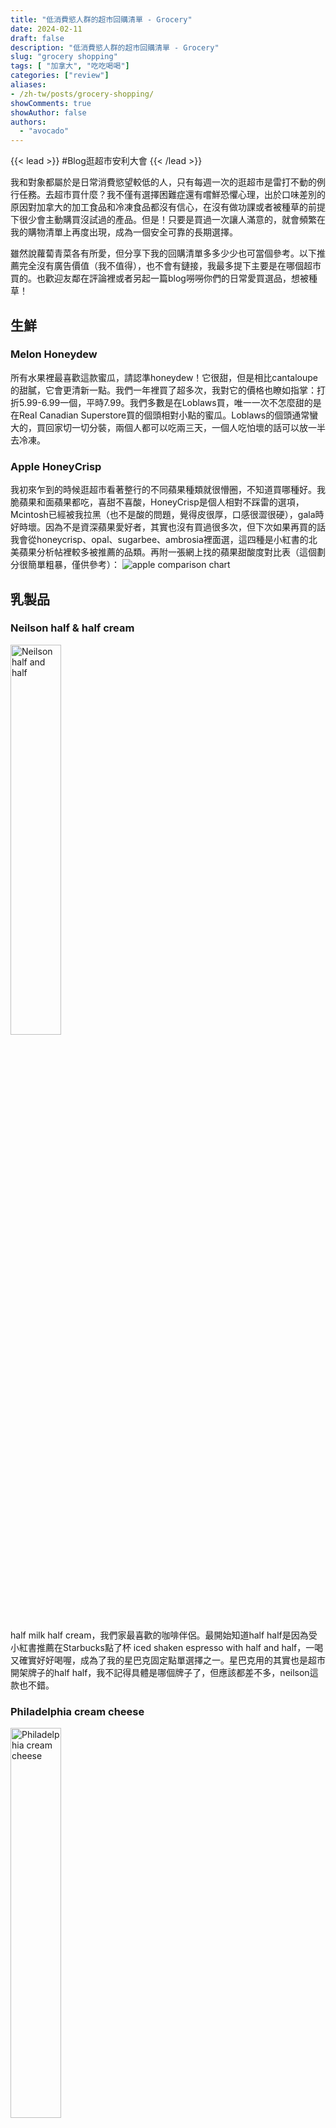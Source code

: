 ```yaml
---
title: "低消費慾人群的超市回購清單 - Grocery"
date: 2024-02-11
draft: false
description: "低消費慾人群的超市回購清單 - Grocery"
slug: "grocery shopping"
tags: [ "加拿大", "吃吃喝喝"]
categories: ["review"]
aliases:
- /zh-tw/posts/grocery-shopping/
showComments: true
showAuthor: false
authors:
  - "avocado"
---
```

{{< lead >}}
#Blog逛超市安利大會
{{< /lead >}}

我和對象都屬於是日常消費慾望較低的人，只有每週一次的逛超市是雷打不動的例行任務。去超市買什麼？我不僅有選擇困難症還有嚐鮮恐懼心理，出於口味差別的原因對加拿大的加工食品和冷凍食品都沒有信心，在沒有做功課或者被種草的前提下很少會主動購買沒試過的產品。但是！只要是買過一次讓人滿意的，就會頻繁在我的購物清單上再度出現，成為一個安全可靠的長期選擇。

雖然說蘿蔔青菜各有所愛，但分享下我的回購清單多多少少也可當個參考。以下推薦完全沒有廣告價值（我不值得），也不會有鏈接，我最多提下主要是在哪個超市買的。也歡迎友鄰在評論裡或者另起一篇blog嘮嘮你們的日常愛買選品，想被種草！
## 生鮮
### Melon Honeydew
所有水果裡最喜歡這款蜜瓜，請認準honeydew！它很甜，但是相比cantaloupe的甜膩，它會更清新一點。我們一年裡買了超多次，我對它的價格也瞭如指掌：打折5.99-6.99一個，平時7.99。我們多數是在Loblaws買，唯一一次不怎麼甜的是在Real Canadian Superstore買的個頭相對小點的蜜瓜。Loblaws的個頭通常蠻大的，買回家切一切分裝，兩個人都可以吃兩三天，一個人吃怕壞的話可以放一半去冷凍。
### Apple HoneyCrisp
我初來乍到的時候逛超市看著整行的不同蘋果種類就很懵圈，不知道買哪種好。我脆蘋果和面蘋果都吃，喜甜不喜酸，HoneyCrisp是個人相對不踩雷的選項，Mcintosh已經被我拉黑（也不是酸的問題，覺得皮很厚，口感很澀很硬），gala時好時壞。因為不是資深蘋果愛好者，其實也沒有買過很多次，但下次如果再買的話我會從honeycrisp、opal、sugarbee、ambrosia裡面選，這四種是小紅書的北美蘋果分析帖裡較多被推薦的品類。再附一張網上找的蘋果甜酸度對比表（這個劃分很簡單粗暴，僅供參考）：
![apple comparison chart](apple.jpeg)
## 乳製品
### Neilson half & half cream
<!-- ![neilson half and half](half_half.png) -->
<img src="half_half.png" alt="Neilson half and half" style="width: 40%;">

half milk half cream，我們家最喜歡的咖啡伴侶。最開始知道half half是因為受小紅書推薦在Starbucks點了杯 iced shaken espresso with half and half，一喝又確實好好喝喔，成為了我的星巴克固定點單選擇之一。星巴克用的其實也是超市開架牌子的half half，我不記得具體是哪個牌子了，但應該都差不多，neilson這款也不錯。
### Philadelphia cream cheese
<!-- ![cream cheese](cream_cheese.png) -->
<img src="cream_cheese.png" alt="Philadelphia cream cheese" style="width: 40%;">

吃過原味（light）、herb&garlic和mixed berry的cream cheese，都好吃，抹烤麵包或者bagel一絕。方便快手的早餐搭配選擇。
### 黑白/三花淡奶
<!-- ![evaporated milk](evaporated_milk.png) -->
<img src="evaporated_milk.png" alt="evaporated milk" style="width: 40%;">

家裡常備淡奶是為了隨時可以做[譚仔]({{< relref "在加國，復刻一碗香港經典譚仔三哥米線" >}})，作為湯底調料黑白和三花都買過，吃不出分別，黑白只是多一點港式奶茶情懷，煮奶茶會更合適。西人超市的話三花比較容易買到，看了眼網站walmart最近打折才1.27一罐，與此同時大統華賣3.29(｡ŏ_ŏ)。

買淡奶最大的煩惱是開罐後的保存問題，如果不及時處理容易變質甚至發霉。我們家試過開罐後全部倒進密封袋放冷藏儘快消耗，但最近我想出來的一個天才對策是倒冰格冷凍成小塊，可保存時間更久而且也容易計量取用～
### Silk豆奶
<!-- ![silk soymilk](silk_soymilk.png) -->
<img src="silk_soymilk.png" alt="silk soymilk" style="width: 40%;">

我最喜歡的豆奶牌子（說得好像我有橫向比較過很多其它牌子似的），每次都是兩盒1.89L的直接抱回家。買的時候要注意看它頭頂的標籤，有unsweetened、original和vanilla的區別。我之前不怎麼留意，很少買到original的，unsweetened的是真的一點兒不甜味道比較淡，vanilla其實不會太甜反而我很喜歡。
## 零食
我不太愛吃零食，這個大類下的items主要是平時逛著逛著突然就被Sloth又又又又丟進了購物車的東西——但買回家之後我也會搶著吃就是了(๑´ڡ\`๑)
### PC Jalapeño薯片
<!-- ![jalapeno chips](jalapeno_chips.png) -->
<img src="jalapeno_chips.png" alt="jalapeno chips" style="width: 40%;">

Jalapeño是最受歡迎的一種墨西哥辣椒，在國內時沒有聽說過，但是在加拿大還蠻常見的，應用範圍也很廣——tims就有Jalapeño bagel和Jalapeño pastries（我在[tims菜單點評]({{< relref "Tim Hortons菜單不完全點評#pastries" >}}) 裡就提過我很喜歡它的Jalapeño pastries）。PC這款薯片也很好吃，辣辣的很上癮。PC是loblaws的牌子，所以只能在loblaws旗下超市買到，但這個口味的薯片其實各個牌子都有，只是因為我們第一次吃是PC的就忠實於它了。
### Ricola喉糖
<!-- ![ricola](ricola.png) -->
<img src="ricola.png" alt="ricola" style="width: 40%;">

把喉糖歸類在零食裡好像很不尊重喉糖，但這就是喉糖在我心裡的定位(〃∀〃)。我們最常買的是original herb口味（根本就沒有試過其他口味），一股淡淡的藥草味很迷人，會讓我莫名想起廣東涼茶。Sloth說他小時候在廣東已經很喜歡吃這個糖，但他不認同像涼茶味LOL
### Kinder Bueno繽紛樂
<!-- ![kinder bueno](Kinder_Bueno.png) -->
<img src="Kinder_Bueno.png" alt="kinder bueno" style="width: 40%;">

也是Sloth的摯愛。很奇怪，他不吃其它任何巧克力，但是唯愛這款繽紛樂。想抄一下健達官網對這款產品的介紹：「健達繽紛樂，牛奶巧克力加上威化外層, 含綿滑牛奶及榛果內餡。獨特口感，多重享受。」確實挺好吃的，我覺得是肚子餓時很適合飽腹救急的一個選擇（好實用主義的一個出發點），上晚課時摸兩顆出來吃吃很方便。
## 飲料
### Canada Dry
<img src="canada_dry.png" alt="canada dry" style="width: 40%;">

我對poutine是加拿大國菜感到嗤之以鼻，但canada dry一定是當之無愧的加拿大國寶級汽水！它主打的是ginger ale薑汁汽水，我只買過原味的，並且因為原味的已經很經典很好喝暫時沒考慮過試其它味道。我覺得不喜歡生薑味和不喜歡ginger ale是兩碼事，反正後者也沒多少生薑含量，它更像是一種味道層次更豐富的雪碧= =。來了加拿大我第一推薦這款汽水！
### NESCAFÉ GOLD Espresso速溶咖啡
<!-- ![NESCAFÉ GOLD Espresso](Gold_Espresso.png) -->
<img src="Gold_Espresso.png" alt="NESCAFÉ GOLD Espresso" style="width: 40%;">

還沒有擁有自己的咖啡機，所以在家都是喝速溶湊和湊和。我不想在貨架上盲買，雀巢NESCAFÉ GOLD系列是我做了些功課後看到風評最好的速溶咖啡了，買完也沒有失望，沖出來油脂很豐富很香很好喝，就一直接著買下去了。Loblaws一般商品標價其實都偏高，但很神奇的這款咖啡定價還低過平民超市walmart，200g12刀，抵買！
### T&T茉莉綠茶
<!-- ![jasimine greentea](jasimine_greentea.jpg) -->
<img src="jasimine_greentea.jpg" alt="jasimine greentea" style="width: 40%;">

大統華牌子的茉莉綠茶，但是在loblaws買也比在大統華買便宜，2.49刀和3.95刀的差價。茉莉綠茶應該很難不好喝吧！西人超市賣的大多是需要沖泡的茶包，我們圖方便且想喝冷茶的時候就會直接倒這個，甜度也合適。Loblaws沒見過無糖款，但大統華官網的無糖款評價也不錯。
## 雪糕
### 哈根達斯抹茶/咖啡
<!-- ![haagen dazs](haagen_dazs.png) -->
<img src="haagen_dazs.png" alt="haagen dazs" style="width: 40%;">

如果說有什麼在加拿大買是比國內買划算很多的，那一定是哈根達斯了。兩大罐450ml的常見打包價10刀，換算起來幾乎是國內單價的七分之一，我們基本上每隔兩週就買兩罐⋯⋯每餐飯後都舀幾勺吃吃好幸福。因為不嗜甜，所有口味裡我們只喜歡抹茶和咖啡，甜中帶苦的味道是最迷人的不接受反駁。
### 樂天Mochi香草味
<!-- ![lotte mochi](mochi.webp) -->
<img src="mochi.webp" alt="lotte mochi" style="width: 40%;">

在Walmart淘到的樂天香草味的雪糕糯米糍，一口一個超好吃！能進這個貨我覺得Walmart採購真的很有眼光，美中不足的是太受歡迎時常缺貨。在我們家附近的Walmart它通常被擺在冰櫃的最高一層，我們每次都要跳起來去夠最裡面剩下的一盒或者兩盒⋯⋯這款糯米糍隔壁還會擺另外一個牌子buono的混合口味糯米糍，餘量總是很多aka沒人買。我試過一次，很後悔，只能說沒人買是有原因的。
### Melona蜜瓜味
<!-- ![melona ice cream](melona.png) -->
<img src="melona.png" alt="melona ice cream" style="width: 40%;">

是Sloth介紹給我的他在香港時就很喜歡吃的雪條，是一個韓國牌子，發現加拿大也有還怪驚喜的。我們吃過蜜瓜味和椰子味，最常買的還是蜜瓜，很清爽，不齁甜。蜜瓜味的雪糕好像還挺少見的，感謝melona開發這個口味的產品並且打下加拿大市場(｀･ω･´)ゞ

<hr>

這個回購清單寫下來確實也——不怎麼長，而且和加拿大本土的關聯性也不是特別強= = 看得出來我們買得很保守挑的還大多是國際牌子。但是買得開心吃著好吃就好啦！日子過著過著超市逛著逛著也總會開拓新的嘗試的。

我們平時常去的超市主要是Loblaws、Walmart和Food Basics。因為最近~~有了腿~~ 買了車，下個月開始應該會更多去Costco購物，隔個一年半載可能會再更新下這個Grocery回購系列，歡迎和我推薦Costco什麼值得買！